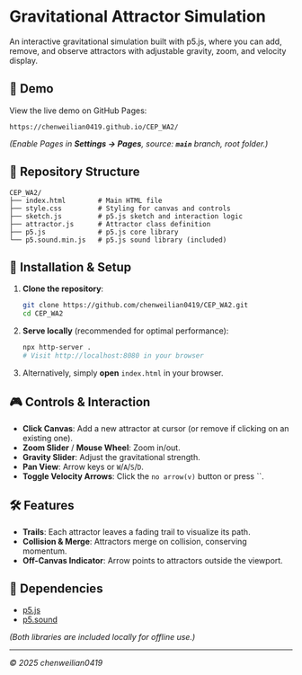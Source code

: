 # Gravitational Attractor Simulation

An interactive gravitational simulation built with p5.js, where you can add, remove, and observe attractors with adjustable gravity, zoom, and velocity display.

## 🔗 Demo

View the live demo on GitHub Pages:

```
https://chenweilian0419.github.io/CEP_WA2/
```

*(Enable Pages in ****Settings → Pages****, source: **`main`** branch, root folder.)*

## 📂 Repository Structure

```
CEP_WA2/
├── index.html        # Main HTML file
├── style.css         # Styling for canvas and controls
├── sketch.js         # p5.js sketch and interaction logic
├── attractor.js      # Attractor class definition
├── p5.js             # p5.js core library
└── p5.sound.min.js   # p5.js sound library (included)
```

## 🚀 Installation & Setup

1. **Clone the repository**:

   ```bash
   git clone https://github.com/chenweilian0419/CEP_WA2.git
   cd CEP_WA2
   ```

2. **Serve locally** (recommended for optimal performance):

   ```bash
   npx http-server .
   # Visit http://localhost:8080 in your browser
   ```

3. Alternatively, simply **open** `index.html` in your browser.

## 🎮 Controls & Interaction

- **Click Canvas**: Add a new attractor at cursor (or remove if clicking on an existing one).
- **Zoom Slider** / **Mouse Wheel**: Zoom in/out.
- **Gravity Slider**: Adjust the gravitational strength.
- **Pan View**: Arrow keys or `W`/`A`/`S`/`D`.
- **Toggle Velocity Arrows**: Click the `no arrow(v)` button or press ``.

## 🛠️ Features

- **Trails**: Each attractor leaves a fading trail to visualize its path.
- **Collision & Merge**: Attractors merge on collision, conserving momentum.
- **Off-Canvas Indicator**: Arrow points to attractors outside the viewport.

## 🧩 Dependencies

- [p5.js](https://p5js.org/)
- [p5.sound](https://p5js.org/reference/#/libraries/p5.sound)

*(Both libraries are included locally for offline use.)*

---

*© 2025 chenweilian0419*

